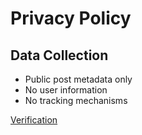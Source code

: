 # Privacy Policy

## Data Collection
- Public post metadata only
- No user information
- No tracking mechanisms

[Verification](tiktok1teMdrJ2rrYky4keK8fgSI8TEFbqcRva.txt)
